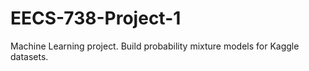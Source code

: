 # EECS-738-Project-1
Machine Learning project. Build probability mixture models for Kaggle datasets.
